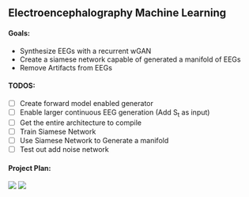 ## Electroencephalography Machine Learning ##
#### Goals: ####
* Synthesize EEGs with a recurrent wGAN
* Create a siamese network capable of generated a manifold of EEGs
* Remove Artifacts from EEGs

#### TODOS: ####
- [ ] Create forward model enabled generator
- [ ] Enable larger continuous EEG generation (Add S<sub>t</sub> as input)
- [ ] Get the entire architecture to compile 
- [ ] Train Siamese Network
- [ ] Use Siamese Network to Generate a manifold
- [ ] Test out add noise network
  
#### Project Plan: ####

<img src="https://github.com/DanielLongo/eegML/blob/master/ProjectPlan/pg1.png"/>
<img src="https://github.com/DanielLongo/eegML/blob/master/ProjectPlan/pg2.png"/>
